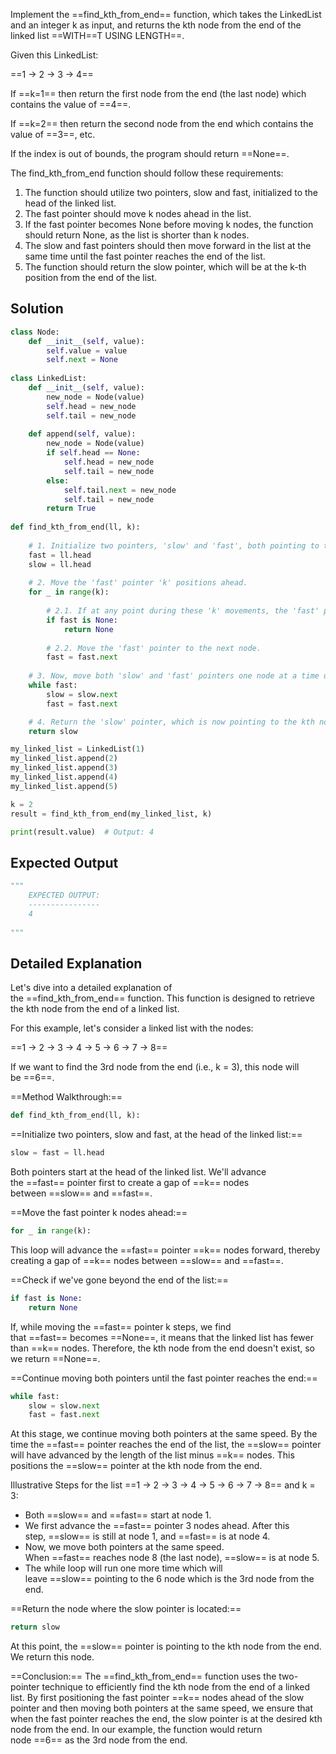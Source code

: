 
Implement the ==find_kth_from_end== function, which takes the LinkedList and an integer k as input, and returns the kth node from the end of the linked list ==WITH==T USING LENGTH==.  
  
Given this LinkedList:  
  
==1 -> 2 -> 3 -> 4==  
  
If ==k=1== then return the first node from the end (the last node) which contains the value of ==4==.  
  
If ==k=2== then return the second node from the end which contains the value of ==3==, etc.  
  
If the index is out of bounds, the program should return ==None==.  
  
The find_kth_from_end function should follow these requirements:

1. The function should utilize two pointers, slow and fast, initialized to the head of the linked list.
2. The fast pointer should move k nodes ahead in the list.
3. If the fast pointer becomes None before moving k nodes, the function should return None, as the list is shorter than k nodes.
4. The slow and fast pointers should then move forward in the list at the same time until the fast pointer reaches the end of the list.
5. The function should return the slow pointer, which will be at the k-th position from the end of the list.

## Solution

```python
class Node:
    def __init__(self, value):
        self.value = value
        self.next = None
        
class LinkedList:
    def __init__(self, value):
        new_node = Node(value)
        self.head = new_node
        self.tail = new_node
      
    def append(self, value):
        new_node = Node(value)
        if self.head == None:
            self.head = new_node
            self.tail = new_node
        else:
            self.tail.next = new_node
            self.tail = new_node
        return True
  
def find_kth_from_end(ll, k):
	
	# 1. Initialize two pointers, 'slow' and 'fast', both pointing to the starting node of the linked list.
    fast = ll.head
    slow = ll.head
    
    # 2. Move the 'fast' pointer 'k' positions ahead.
    for _ in range(k):
	    
	    # 2.1. If at any point during these 'k' movements, the 'fast' pointer reaches the end of the list, then it means the list has less than 'k' nodes, and thus, returning None is appropriate.
        if fast is None:
            return None
        
        # 2.2. Move the 'fast' pointer to the next node.
        fast = fast.next
	
	# 3. Now, move both 'slow' and 'fast' pointers one node at a time until the 'fast' pointer reaches the end of the list. Since the 'fast' pointer is already 'k' nodes ahead of the 'slow' pointer, by the time 'fast' reaches the end, 'slow' will be at the kth node from the end.
    while fast:
        slow = slow.next
        fast = fast.next

	# 4. Return the 'slow' pointer, which is now pointing to the kth node from the end.
    return slow

my_linked_list = LinkedList(1)
my_linked_list.append(2)
my_linked_list.append(3)
my_linked_list.append(4)
my_linked_list.append(5)

k = 2
result = find_kth_from_end(my_linked_list, k)

print(result.value)  # Output: 4
```

## Expected Output

```python
"""
    EXPECTED OUTPUT:
    ----------------
    4
    
"""
```

## Detailed Explanation

Let's dive into a detailed explanation of the ==find_kth_from_end== function. This function is designed to retrieve the kth node from the end of a linked list.  
  
For this example, let's consider a linked list with the nodes:

==1 → 2 → 3 → 4 → 5 → 6 → 7 → 8==

If we want to find the 3rd node from the end (i.e., k = 3), this node will be ==6==.

==Method Walkthrough:==

```python
def find_kth_from_end(ll, k):
```

==Initialize two pointers, slow and fast, at the head of the linked list:==

```python
slow = fast = ll.head 
```

Both pointers start at the head of the linked list. We'll advance the ==fast== pointer first to create a gap of ==k== nodes between ==slow== and ==fast==.

==Move the fast pointer k nodes ahead:==

```python
for _ in range(k):
```

This loop will advance the ==fast== pointer ==k== nodes forward, thereby creating a gap of ==k== nodes between ==slow== and ==fast==.

==Check if we've gone beyond the end of the list:==

```python
if fast is None:
	return None 
```

If, while moving the ==fast== pointer k steps, we find that ==fast== becomes ==None==, it means that the linked list has fewer than ==k== nodes. Therefore, the kth node from the end doesn't exist, so we return ==None==.

==Continue moving both pointers until the fast pointer reaches the end:==

```python
while fast:
	slow = slow.next
	fast = fast.next
```

At this stage, we continue moving both pointers at the same speed. By the time the ==fast== pointer reaches the end of the list, the ==slow== pointer will have advanced by the length of the list minus ==k== nodes. This positions the ==slow== pointer at the kth node from the end.

Illustrative Steps for the list ==1 → 2 → 3 → 4 → 5 → 6 → 7 → 8== and k = 3:

- Both ==slow== and ==fast== start at node 1.
- We first advance the ==fast== pointer 3 nodes ahead. After this step, ==slow== is still at node 1, and ==fast== is at node 4.
- Now, we move both pointers at the same speed. When ==fast== reaches node 8 (the last node), ==slow== is at node 5.
- The while loop will run one more time which will leave ==slow== pointing to the 6 node which is the 3rd node from the end.

==Return the node where the slow pointer is located:==

```python
return slow
```

At this point, the ==slow== pointer is pointing to the kth node from the end. We return this node.

==Conclusion:== The ==find_kth_from_end== function uses the two-pointer technique to efficiently find the kth node from the end of a linked list. By first positioning the fast pointer ==k== nodes ahead of the slow pointer and then moving both pointers at the same speed, we ensure that when the fast pointer reaches the end, the slow pointer is at the desired kth node from the end. In our example, the function would return node ==6== as the 3rd node from the end.
